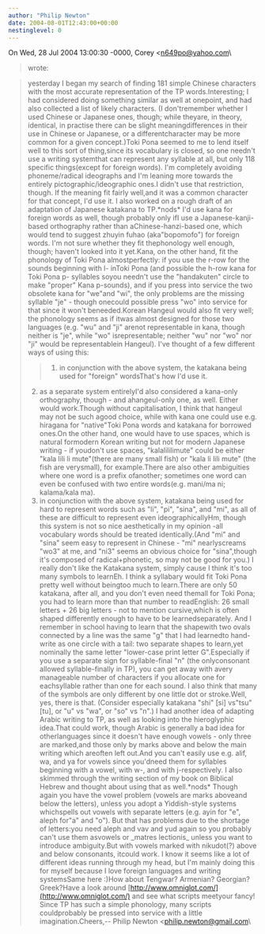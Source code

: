 ```yaml
---
author: "Philip Newton"
date: 2004-08-01T12:43:00+00:00
nestinglevel: 0
---
```

On Wed, 28 Jul 2004 13:00:30 -0000, Corey <[n649po@yahoo.com](mailto://n649po@yahoo.com)\
> wrote:

> yesterday I began my search of finding
> 181 simple Chinese characters with the most accurate representation
> of the TP words.Interesting; I had considered doing something similar as well at onepoint, and had also collected a list of likely characters. (I don'tremember whether I used Chinese or Japanese ones, though; while theyare, in theory, identical, in practise there can be slight meaningdifferences in their use in Chinese or Japanese, or a differentcharacter may be more common for a given concept.)Toki Pona seemed to me to lend itself well to this sort of thing,since its vocabulary is closed, so one needn't use a writing systemthat can represent any syllable at all, but only 118 specific things(except for foreign words).
> I'm completely avoiding phoneme/radical ideographs
> and I'm leaning more towards the entirely pictographic/ideographic
> ones.I didn't use that restriction, though. If the meaning fit fairly well,and it was a common character for that concept, I'd use it.
> I also worked on a rough draft of an adaptation of Japanese katakana
> to TP.\*nods\* I'd use kana for foreign words as well, though probably only ifI use a Japanese-kanji-based orthography rather than aChinese-hanzi-based one, which would tend to suggest zhuyin fuhao (aka"bopomofo") for foreign words. I'm not sure whether they fit thephonology well enough, though; haven't looked into it yet.Kana, on the other hand, fit the phonology of Toki Pona almostperfectly: if you use the r-row for the sounds beginning with l- inToki Pona (and possible the h-row kana for Toki Pona p- syllables soyou needn't use the "handakuten" circle to make "proper" Kana p-sounds), and if you press into service the two obsolete kana for "we"and "wi", the only problems are the missing syllable "je" - though onecould possible press "wo" into service for that since it won't beneeded.Korean Hangeul would also fit very well; the phonology seems as if itwas almost designed for those two languages (e.g. "wu" and "ji" arenot representable in kana, though neither is "je", while "wo" isrepresentable; neither "wu" nor "wo" nor "ji" would be representablein Hangeul).
> I've thought of a few different ways of using this:
>> 1) in conjunction with the above system, the katakana being used
> for "foreign" wordsThat's how I'd use it.
> 2) as a separate system entirelyI'd also considered a kana-only orthography, though - and ahangeul-only one, as well. Either would work.Though without capitalisation, I think that hangeul may not be such agood choice, while with kana one could use e.g. hiragana for "native"Toki Pona words and katakana for borrowed ones.On the other hand, one would have to use spaces, which is natural formodern Korean writing but not for modern Japanese writing - if youdon't use spaces, "kalalililimute" could be either "kala lili li mute"(there are many small fish) or "kala li lili mute" (the fish are verysmall), for example.There are also other ambiguities where one word is a prefix ofanother; sometimes one word can even be confused with two entire words(e.g. mani/ma ni; kalama/kala ma).
> 3) in conjunction with the above system, katakana being used for
> hard to represent words such as "li", "pi", "sina", and "mi", as all
> of these are difficult to represent even ideographicallyHm, though this system is not so nice aesthetically in my opinion -all vocabulary words should be treated identically.(And "mi" and "sina" seem easy to represent in Chinese - "mi" nearlyscreams "wo3" at me, and "ni3" seems an obvious choice for "sina",though it's composed of radical+phonetic, so may not be good for you.)
> I really don't like the Katakana system, simply cause I think it's
> too many symbols to learnEh. I think a syllabary would fit Toki Pona pretty well without beingtoo much to learn.There are only 50 katakana, after all, and you don't even need themall for Toki Pona; you had to learn more than that number to readEnglish: 26 small letters + 26 big letters - not to mention cursive,which is often shaped differently enough to have to be learnedseparately. And I remember in school having to learn that the shapewith two ovals connected by a line was the same "g" that I had learnedto hand-write as one circle with a tail: two separate shapes to learn,yet nominally the same letter "lower-case print letter G".Especially if you use a separate sign for syllable-final "n" (the onlyconsonant allowed syllable-finally in TP), you can get away with avery manageable number of characters if you allocate one for eachsyllable rather than one for each sound.
> I also think that many of the
> symbols are only different by one little dot or stroke.Well, yes, there is that. (Consider especially katakana "shi" \[si\] vs"tsu" \[tu\], or "u" vs "wa", or "so" vs "n".)
> I had another idea of adapting Arabic writing to TP, as well as
> looking into the hieroglyphic idea.That could work, though Arabic is generally a bad idea for otherlanguages since it doesn't have enough vowels - only three are marked,and those only by marks above and below the main writing which areoften left out.And you can't easily use e.g. alif, wa, and ya for vowels since you'dneed them for syllables beginning with a vowel, with w-, and with j-respectively.
> I also skimmed through the
> writing section of my book on Biblical Hebrew and thought about
> using that as well.\*nods\* Though again you have the vowel problem (vowels are marks aboveand below the letters), unless you adopt a Yiddish-style systems whichspells out vowels with separate letters (e.g. ayin for "e", aleph for"a" and "o"). But that has problems due to the shortage of letters:you need aleph and vav and yud again so you probably can't use them asvowels or \_matres lectionis\_ unless you want to introduce ambiguity.But with vowels marked with nikudot(?) above and below consonants, itcould work.
> I know it seems like a lot of different ideas running through my
> head, but I'm mainly doing this for myself because I love foreign
> languages and writing systemsSame here :)How about Tengwar? Armenian? Georgian? Greek?Have a look around [http://www.omniglot.com/](http://www.omniglot.com/) and see what scripts meetyour fancy! Since TP has such a simple phonology, many scripts couldprobably be pressed into service with a little imagination.Cheers,--
Philip Newton <[philip.newton@gmail.com](mailto://philip.newton@gmail.com)\
>